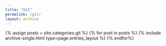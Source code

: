 ```yaml
---
title: "Git"
permalink: /git/
layout: archive
---
```


{% assign posts = site.categories.git %}
{% for post in posts %}
	{% include archive-single.html type=page.entries_layout %}
{% endfor%}